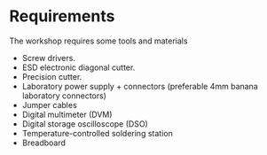 # Requirements

The workshop requires some tools and materials

* Screw drivers.
* ESD electronic diagonal cutter.
* Precision cutter.
* Laboratory power supply + connectors (preferable 4mm banana laboratory connectors)
* Jumper cables
* Digital multimeter (DVM)
* Digital storage oscilloscope (DSO)
* Temperature-controlled soldering station
* Breadboard

